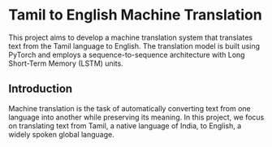 # Tamil to English Machine Translation

This project aims to develop a machine translation system that translates text from the Tamil language to English. The translation model is built using PyTorch and employs a sequence-to-sequence architecture with Long Short-Term Memory (LSTM) units.

## Introduction

Machine translation is the task of automatically converting text from one language into another while preserving its meaning. In this project, we focus on translating text from Tamil, a native language of India, to English, a widely spoken global language.
